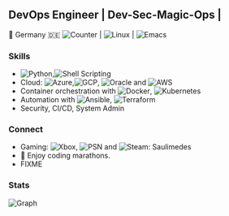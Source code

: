 ## DevOps Engineer | Dev-Sec-Magic-Ops | 

📍 Germany 🇩🇪 ![Counter](https://hits.seeyoufarm.com/api/count/incr/badge.svg?url=https%3A%2F%2Fgithub.com%2Fsaulimedes1212%2Fhit-counter) | ![Linux](https://img.shields.io/badge/Linux-FCC624?style=for-the-badge&logo=linux&logoColor=black) | ![Emacs](https://img.shields.io/badge/Emacs-%237F5AB6.svg?&style=for-the-badge&logo=gnu-emacs&logoColor=white)

### Skills

- ![Python](https://img.shields.io/badge/Python-FFD43B?style=for-the-badge&logo=python&logoColor=blue),![Shell Scripting](https://img.shields.io/badge/Shell_Scripting-121011?style=for-the-badge&logo=gnu-bash&logoColor=white)
- Cloud: ![Azure](https://img.shields.io/badge/microsoft%20azure-0089D6?style=for-the-badge&logo=microsoft-azure&logoColor=white),![GCP](https://img.shields.io/badge/Google_Cloud-4285F4?style=for-the-badge&logo=google-cloud&logoColor=white), ![Oracle](https://img.shields.io/badge/Oracle-F80000?style=for-the-badge&logo=oracle&logoColor=black) and ![AWS](https://img.shields.io/badge/Amazon_AWS-FF9900?style=for-the-badge&logo=amazonaws&logoColor=white)
- Container orchestration with ![Docker](https://img.shields.io/badge/Docker-2CA5E0?style=for-the-badge&logo=docker&logoColor=white), ![Kubernetes](https://img.shields.io/badge/kubernetes-326ce5.svg?&style=for-the-badge&logo=kubernetes&logoColor=white)
- Automation with ![Ansible](https://img.shields.io/badge/Ansible-000000?style=for-the-badge&logo=ansible&logoColor=white), ![Terraform](https://img.shields.io/badge/Terraform-7B42BC?style=for-the-badge&logo=terraform&logoColor=white)
- Security, CI/CD, System Admin

### Connect

- Gaming: ![Xbox](https://img.shields.io/badge/Xbox-107C10?style=for-the-badge&logo=xbox&logoColor=white), ![PSN](https://img.shields.io/badge/PlayStation-003791?style=for-the-badge&logo=playstation&logoColor=white) and ![Steam](https://img.shields.io/badge/Steam-000000?style=for-the-badge&logo=steam&logoColor=white): Saulimedes
- 🚀 Enjoy coding marathons.
- FIXME

### Stats
![Graph](https://github-readme-activity-graph.vercel.app/graph?username=saulimedes&theme=vue)
